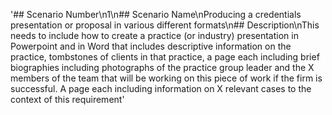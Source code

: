 '## Scenario Number\n1\n## Scenario Name\nProducing a credentials presentation or proposal in various different formats\n## Description\nThis needs to include how to create a practice (or industry) presentation in Powerpoint and in Word that includes descriptive information on the practice, tombstones of clients in that practice, a page each including brief biographies including photographs of the practice group leader and the X members of the team that will be working on this piece of work if the firm is successful.  A page each including information on X relevant cases to the context of this requirement'
